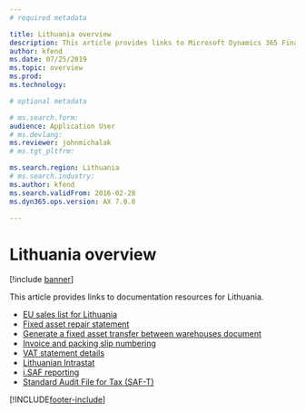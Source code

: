 ```yaml
---
# required metadata

title: Lithuania overview
description: This article provides links to Microsoft Dynamics 365 Finance documentation resources for Lithuania. 
author: kfend
ms.date: 07/25/2019
ms.topic: overview
ms.prod: 
ms.technology: 

# optional metadata

# ms.search.form: 
audience: Application User
# ms.devlang: 
ms.reviewer: johnmichalak
# ms.tgt_pltfrm: 

ms.search.region: Lithuania
# ms.search.industry: 
ms.author: kfend
ms.search.validFrom: 2016-02-28
ms.dyn365.ops.version: AX 7.0.0

---
```


# Lithuania overview

[!include [banner](../../includes/banner.md)]

This article provides links to documentation resources for Lithuania. 

- [EU sales list for Lithuania](emea-ltu-eu-sales-list.md)
- [Fixed asset repair statement](emea-ltu-fixed-asset-repair-statement.md)
- [Generate a fixed asset transfer between warehouses document](lt-00003-fixed-asset-transfer.md)
- [Invoice and packing slip numbering](../europe/emea-invoices-packing-slips-numbering.md)
- [VAT statement details](emea-ltu-vat-statement-details.md)
- [Lithuanian Intrastat](emea-ltu-intrastat.md)
- [i.SAF reporting](emea-ltu-isaf.md)
- [Standard Audit File for Tax (SAF-T)](emea-ltu-saf-t.md)

[!INCLUDE[footer-include](../../../includes/footer-banner.md)]
